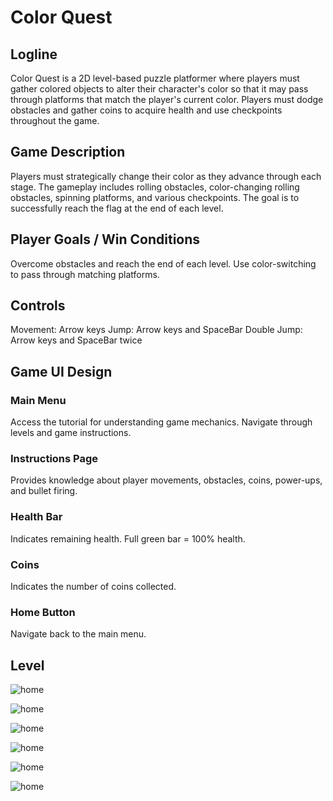# Color Quest

## Logline
Color Quest is a 2D level-based puzzle platformer where players must gather colored objects to alter their character's color so that it may pass through platforms that match the player's current color. Players must dodge obstacles and gather coins to acquire health and use checkpoints throughout the game.

## Game Description
Players must strategically change their color as they advance through each stage. The gameplay includes rolling obstacles, color-changing rolling obstacles, spinning platforms, and various checkpoints. The goal is to successfully reach the flag at the end of each level.

## Player Goals / Win Conditions
Overcome obstacles and reach the end of each level.
Use color-switching to pass through matching platforms.

## Controls
Movement: Arrow keys
Jump: Arrow keys and SpaceBar
Double Jump: Arrow keys and SpaceBar twice

## Game UI Design
### Main Menu
Access the tutorial for understanding game mechanics.
Navigate through levels and game instructions.
### Instructions Page
Provides knowledge about player movements, obstacles, coins, power-ups, and bullet firing.
### Health Bar
Indicates remaining health. Full green bar = 100% health.
### Coins
Indicates the number of coins collected.
### Home Button
Navigate back to the main menu.


## Level
![home](https://github.com/kevinM01/Algorithmic-Comparison-Prediction-of-Real-Estate-Pricing/assets/78092182/4b88107f-d2a2-44e3-9409-f465e0ca12b6)

![home](https://github.com/kevinM01/Algorithmic-Comparison-Prediction-of-Real-Estate-Pricing/assets/78092182/39033069-588a-453a-be17-772db56d3383)

![home](https://github.com/kevinM01/Algorithmic-Comparison-Prediction-of-Real-Estate-Pricing/assets/78092182/7afb158e-95d6-4c41-b597-65a6ffe17f34)

![home](https://github.com/kevinM01/Algorithmic-Comparison-Prediction-of-Real-Estate-Pricing/assets/78092182/b2919382-e849-4a8a-8c43-27d77d841ec1)

![home](https://github.com/kevinM01/Algorithmic-Comparison-Prediction-of-Real-Estate-Pricing/assets/78092182/f39861a6-e21f-4b11-9292-551f81805ad9)

![home](https://github.com/kevinM01/Algorithmic-Comparison-Prediction-of-Real-Estate-Pricing/assets/78092182/dd71b284-0356-4c5d-9eda-bc289057b624)
